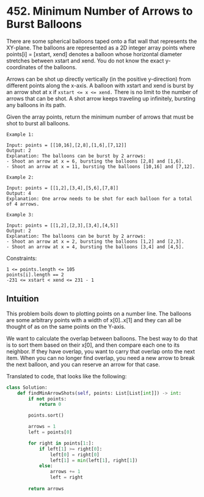 # 452. Minimum Number of Arrows to Burst Balloons

There are some spherical balloons taped onto a flat wall that represents the XY-plane. The balloons are represented as a 2D integer array points where points[i] = [xstart, xend] denotes a balloon whose horizontal diameter stretches between xstart and xend. You do not know the exact y-coordinates of the balloons.

Arrows can be shot up directly vertically (in the positive y-direction) from different points along the x-axis. A balloon with xstart and xend is burst by an arrow shot at x if `xstart <= x <= xend.` There is no limit to the number of arrows that can be shot. A shot arrow keeps traveling up infinitely, bursting any balloons in its path.

Given the array points, return the minimum number of arrows that must be shot to burst all balloons.

```
Example 1:

Input: points = [[10,16],[2,8],[1,6],[7,12]]
Output: 2
Explanation: The balloons can be burst by 2 arrows:
- Shoot an arrow at x = 6, bursting the balloons [2,8] and [1,6].
- Shoot an arrow at x = 11, bursting the balloons [10,16] and [7,12].

Example 2:

Input: points = [[1,2],[3,4],[5,6],[7,8]]
Output: 4
Explanation: One arrow needs to be shot for each balloon for a total of 4 arrows.

Example 3:

Input: points = [[1,2],[2,3],[3,4],[4,5]]
Output: 2
Explanation: The balloons can be burst by 2 arrows:
- Shoot an arrow at x = 2, bursting the balloons [1,2] and [2,3].
- Shoot an arrow at x = 4, bursting the balloons [3,4] and [4,5].
```

Constraints:

```
1 <= points.length <= 105
points[i].length == 2
-231 <= xstart < xend <= 231 - 1
```

## Intuition

This problem boils down to plotting points on a number line. The
balloons are some arbitrary points with a width of x[0]..x[1] and they
can all be thought of as on the same points on the Y-axis. 

We want to calculate the overlap between balloons. The best way to do
that is to sort them based on their x[0], and then compare each one to
its neighbor. If they have overlap, you want to carry that overlap onto
the next item. When you can no longer find overlap, you need a new arrow
to break the next balloon, and you can reserve an arrow for that case.

Translated to code, that looks like the following:

```python
class Solution:
    def findMinArrowShots(self, points: List[List[int]]) -> int:
        if not points:
            return 0

        points.sort()

        arrows = 1
        left = points[0]

        for right in points[1:]:
            if left[1] >= right[0]:
                left[0] = right[0]
                left[1] = min(left[1], right[1])
            else:
                arrows += 1
                left = right
        
        return arrows
```


